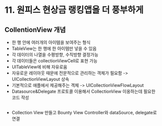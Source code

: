 # 11. 원피스 현상금 랭킹앱을 더 풍부하게

## CollentionView 개념
- 한 행 안에 여러개의 아이템을 보여주는 형식
- TableView는 한 행에 한 아이템만 넣을 수 있음
- 각 데이터의 나열을 수평방향, 수직방향 결정가능
- 각 데이터들은 collectionViewCell로 표현 가능
- UITableView에 비해 자유로움
- 자유로운 레이아웃 때문에 전문적으로 관리하는 객체가 필요함 -> UICollectionViewLayout 상속
- 기본적으로 애플에서 제공해주는 겍체 -> UICollectionViewFlowLayout
- Datasource&Delegate 프로토콜 이용해서 CollectionView 이옹하는데 필요한 코드 작성


## 
- Collection View 만들고 Bounty View Controller와 dataSource, delegate로 연결

